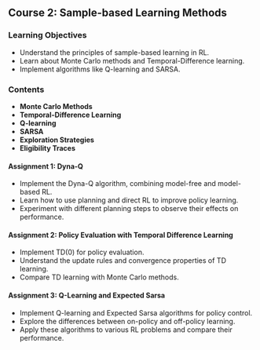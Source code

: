 ## Course 2: Sample-based Learning Methods

### Learning Objectives
- Understand the principles of sample-based learning in RL.
- Learn about Monte Carlo methods and Temporal-Difference learning.
- Implement algorithms like Q-learning and SARSA.

### Contents
- **Monte Carlo Methods**
- **Temporal-Difference Learning**
- **Q-learning**
- **SARSA**
- **Exploration Strategies**
- **Eligibility Traces**

#### Assignment 1: Dyna-Q
- Implement the Dyna-Q algorithm, combining model-free and model-based RL.
- Learn how to use planning and direct RL to improve policy learning.
- Experiment with different planning steps to observe their effects on performance.

#### Assignment 2: Policy Evaluation with Temporal Difference Learning
- Implement TD(0) for policy evaluation.
- Understand the update rules and convergence properties of TD learning.
- Compare TD learning with Monte Carlo methods.

#### Assignment 3: Q-Learning and Expected Sarsa
- Implement Q-learning and Expected Sarsa algorithms for policy control.
- Explore the differences between on-policy and off-policy learning.
- Apply these algorithms to various RL problems and compare their performance.
